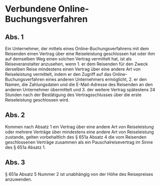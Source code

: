 # Verbundene Online-Buchungsverfahren



## Abs. 1

 Ein Unternehmer, der mittels eines Online-Buchungsverfahrens mit dem Reisenden einen Vertrag über eine Reiseleistung geschlossen hat oder ihm auf demselben Weg einen solchen Vertrag vermittelt hat, ist als Reiseveranstalter anzusehen, wenn  1.
 er dem Reisenden für den Zweck derselben Reise mindestens einen Vertrag über eine andere Art von Reiseleistung vermittelt, indem er den Zugriff auf das Online-Buchungsverfahren eines anderen Unternehmers ermöglicht,
 2.
 er den Namen, die Zahlungsdaten und die E-Mail-Adresse des Reisenden an den anderen Unternehmer übermittelt und
 3.
 der weitere Vertrag spätestens 24 Stunden nach der Bestätigung des Vertragsschlusses über die erste Reiseleistung geschlossen wird.


## Abs. 2

 Kommen nach Absatz 1 ein Vertrag über eine andere Art von Reiseleistung oder mehrere Verträge über mindestens eine andere Art von Reiseleistung zustande, gelten vorbehaltlich des § 651a Absatz 4 die vom Reisenden geschlossenen Verträge zusammen als ein Pauschalreisevertrag im Sinne des § 651a Absatz 1.

## Abs. 3

 § 651a Absatz 5 Nummer 2 ist unabhängig von der Höhe des Reisepreises anzuwenden. 

